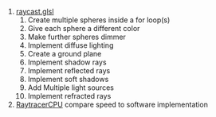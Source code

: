 1. [raycast.glsl](raycast.glsl)
	1. Create multiple spheres inside a for loop(s)
	1. Give each sphere a different color
	1. Make further spheres dimmer
	1. Implement diffuse lighting
	1. Create a ground plane
	1. Implement shadow rays
	1. Implement reflected rays
	1. Implement soft shadows
	1. Add Multiple light sources
	1. Implement refracted rays
1. [RaytracerCPU](RaytracerCPU) compare speed to software implementation
